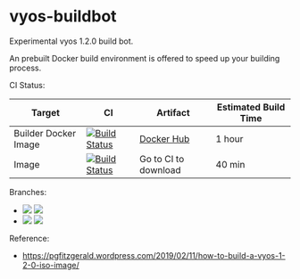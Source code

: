 # vyos-buildbot

Experimental vyos 1.2.0 build bot. 

An prebuilt Docker build environment is offered to speed up your building process.

CI Status:

| Target               | CI                                                                                                                                                                                                                               | Artifact                                                                                     | Estimated Build Time | 
|----------------------|----------------------------------------------------------------------------------------------------------------------------------------------------------------------------------------------------------------------------------|----------------------------------------------------------------------------------------------| --- |
| Builder Docker Image | [![Build Status](https://dev.azure.com/nekomimiswitch/VyOS/_apis/build/status/VyOS-builder%20Docker%20image?branchName=master)](https://dev.azure.com/nekomimiswitch/VyOS/_build/latest?definitionId=47&branchName=master) | [Docker Hub](https://hub.docker.com/r/jamesits/vyos-builder) | 1 hour |
| Image                | [![Build Status](https://dev.azure.com/nekomimiswitch/VyOS/_apis/build/status/VyOS?branchName=master)](https://dev.azure.com/nekomimiswitch/VyOS/_build/latest?definitionId=48&branchName=master)                                | Go to CI to download | 40 min |

Branches:

* [![](https://images.microbadger.com/badges/version/jamesits/vyos-builder:crux.svg)](https://microbadger.com/images/jamesits/vyos-builder:crux "Get your own version badge on microbadger.com") [![](https://images.microbadger.com/badges/image/jamesits/vyos-builder:crux.svg)](https://microbadger.com/images/jamesits/vyos-builder:crux "Get your own image badge on microbadger.com")
* [![](https://images.microbadger.com/badges/version/jamesits/vyos-builder:current.svg)](https://microbadger.com/images/jamesits/vyos-builder:current "Get your own version badge on microbadger.com") [![](https://images.microbadger.com/badges/image/jamesits/vyos-builder:current.svg)](https://microbadger.com/images/jamesits/vyos-builder:current "Get your own image badge on microbadger.com")

Reference: 
* https://pgfitzgerald.wordpress.com/2019/02/11/how-to-build-a-vyos-1-2-0-iso-image/
